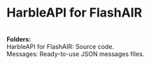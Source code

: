 # HarbleAPI for FlashAIR
<br>
<b>Folders:</b>
<br>
HarbleAPI for FlashAIR: Source code.
<br>
Messages: Ready-to-use JSON messages files.
